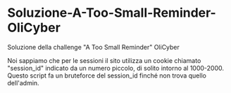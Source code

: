 # Soluzione-A-Too-Small-Reminder-OliCyber
Soluzione della challenge  "A Too Small Reminder" OliCyber

Noi sappiamo che per le sessioni il sito utilizza un cookie chiamato "session_id" indicato da un numero piccolo, di solito intorno al 1000-2000.
Questo script fa un bruteforce del session_id finché non trova quello dell'admin.
